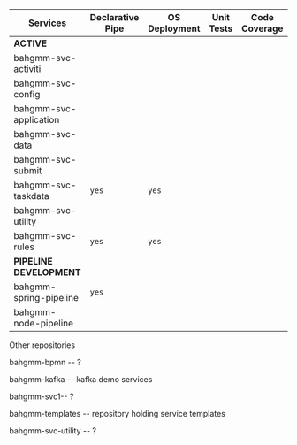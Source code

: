 | Services                 | Declarative Pipe | OS Deployment | Unit Tests | Code Coverage |
| ------------------------ | ---------------- | ------------- | ------------- |- |
| **ACTIVE**               |                  |               ||
| bahgmm-svc-activiti      |                  |               ||
| bahgmm-svc-config        |                  |               ||
| bahgmm-svc-application   |                  |               ||
| bahgmm-svc-data          |                  |               ||
| bahgmm-svc-submit        |                  |               ||
| bahgmm-svc-taskdata      |   `yes`          |   `yes`       ||
| bahgmm-svc-utility       |                  |               ||
| bahgmm-svc-rules         |  `yes`           |    `yes`      ||
| **PIPELINE DEVELOPMENT** |                  |               ||
| bahgmm-spring-pipeline   | `yes`            |               ||
| bahgmm-node-pipeline     |                  |               ||


Other repositories

bahgmm-bpmn -- ?

bahgmm-kafka -- kafka demo services

bahgmm-svc1-- ?

bahgmm-templates -- repository holding service templates

bahgmm-svc-utility -- ?
